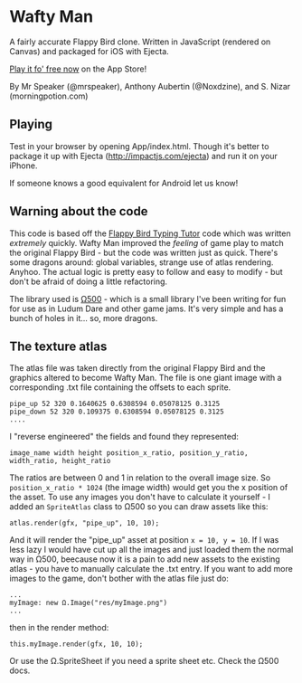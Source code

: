 # Wafty Man

A fairly accurate Flappy Bird clone. Written in JavaScript (rendered on Canvas) and packaged for iOS with Ejecta.

[Play it fo' free now](https://itunes.apple.com/us/app/wafty-man/id824792309) on the App Store!

By Mr Speaker (@mrspeaker), Anthony Aubertin (@Noxdzine), and S. Nizar (morningpotion.com)

## Playing

Test in your browser by opening App/index.html. Though it's better to package it up with Ejecta (http://impactjs.com/ejecta) and run it on your iPhone.

If someone knows a good equivalent for Android let us know!

## Warning about the code

This code is based off the [Flappy Bird Typing Tutor](https://github.com/mrspeaker/Omega500/tree/master/ex/flapjam) code which was written *extremely* quickly. Wafty Man improved the *feeling* of game play to match the original Flappy Bird - but the code was written just as quick. There's some dragons around: global variables, strange use of atlas rendering. Anyhoo. The actual logic is pretty easy to follow and easy to modify - but don't be afraid of doing a little refactoring.

The library used is [Ω500](https://github.com/mrspeaker/Omega500) - which is a small library I've been writing for fun for use as in Ludum Dare and other game jams. It's very simple and has a bunch of holes in it... so, more dragons.

## The texture atlas

The atlas file was taken directly from the original Flappy Bird and the graphics altered to become Wafty Man. The file is one giant image with a corresponding .txt file containing the offsets to each sprite.

    pipe_up 52 320 0.1640625 0.6308594 0.05078125 0.3125
    pipe_down 52 320 0.109375 0.6308594 0.05078125 0.3125
    ....

I "reverse engineered" the fields and found they represented:

    image_name width height position_x_ratio, position_y_ratio, width_ratio, height_ratio

The ratios are between 0 and 1 in relation to the overall image size. So `position_x_ratio * 1024` (the image width) would get you the x position of the asset. To use any images you don't have to calculate it yourself - I added an `SpriteAtlas` class to Ω500 so you can draw assets like this:

    atlas.render(gfx, "pipe_up", 10, 10);

And it will render the "pipe_up" asset at position `x = 10, y = 10`. If I was less lazy I would have cut up all the images and just loaded them the normal way in Ω500, beecause now it is a pain to add new assets to the existing atlas - you have to manually calculate the .txt entry. If you want to add more images to the game, don't bother with the atlas file just do:

    ...
    myImage: new Ω.Image("res/myImage.png")
    ...

then in the render method:

    this.myImage.render(gfx, 10, 10);

Or use the Ω.SpriteSheet if you need a sprite sheet etc. Check the Ω500 docs.








